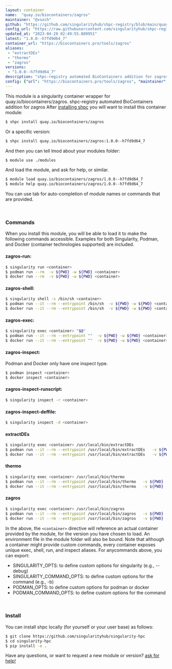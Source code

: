 ```yaml
---
layout: container
name:  "quay.io/biocontainers/zagros"
maintainer: "@vsoch"
github: "https://github.com/singularityhub/shpc-registry/blob/main/quay.io/biocontainers/zagros/container.yaml"
config_url: "https://raw.githubusercontent.com/singularityhub/shpc-registry/main/quay.io/biocontainers/zagros/container.yaml"
updated_at: "2023-04-28 02:49:55.889951"
latest: "1.0.0--h7fd9d64_7"
container_url: "https://biocontainers.pro/tools/zagros"
aliases:
 - "extractDEs"
 - "thermo"
 - "zagros"
versions:
 - "1.0.0--h7fd9d64_7"
description: "shpc-registry automated BioContainers addition for zagros"
config: {"url": "https://biocontainers.pro/tools/zagros", "maintainer": "@vsoch", "description": "shpc-registry automated BioContainers addition for zagros", "latest": {"1.0.0--h7fd9d64_7": "sha256:fdb6b2e961a0efb21a41047c0c27d7dfeb49eeef3ef8cbb762e7dcd54848acc1"}, "tags": {"1.0.0--h7fd9d64_7": "sha256:fdb6b2e961a0efb21a41047c0c27d7dfeb49eeef3ef8cbb762e7dcd54848acc1"}, "docker": "quay.io/biocontainers/zagros", "aliases": {"extractDEs": "/usr/local/bin/extractDEs", "thermo": "/usr/local/bin/thermo", "zagros": "/usr/local/bin/zagros"}}
---
```


This module is a singularity container wrapper for quay.io/biocontainers/zagros.
shpc-registry automated BioContainers addition for zagros
After [installing shpc](#install) you will want to install this container module:


```bash
$ shpc install quay.io/biocontainers/zagros
```

Or a specific version:

```bash
$ shpc install quay.io/biocontainers/zagros:1.0.0--h7fd9d64_7
```

And then you can tell lmod about your modules folder:

```bash
$ module use ./modules
```

And load the module, and ask for help, or similar.

```bash
$ module load quay.io/biocontainers/zagros/1.0.0--h7fd9d64_7
$ module help quay.io/biocontainers/zagros/1.0.0--h7fd9d64_7
```

You can use tab for auto-completion of module names or commands that are provided.

<br>

### Commands

When you install this module, you will be able to load it to make the following commands accessible.
Examples for both Singularity, Podman, and Docker (container technologies supported) are included.

#### zagros-run:

```bash
$ singularity run <container>
$ podman run --rm  -v ${PWD} -w ${PWD} <container>
$ docker run --rm  -v ${PWD} -w ${PWD} <container>
```

#### zagros-shell:

```bash
$ singularity shell -s /bin/sh <container>
$ podman run --it --rm --entrypoint /bin/sh  -v ${PWD} -w ${PWD} <container>
$ docker run --it --rm --entrypoint /bin/sh  -v ${PWD} -w ${PWD} <container>
```

#### zagros-exec:

```bash
$ singularity exec <container> "$@"
$ podman run --it --rm --entrypoint ""  -v ${PWD} -w ${PWD} <container> "$@"
$ docker run --it --rm --entrypoint ""  -v ${PWD} -w ${PWD} <container> "$@"
```

#### zagros-inspect:

Podman and Docker only have one inspect type.

```bash
$ podman inspect <container>
$ docker inspect <container>
```

#### zagros-inspect-runscript:

```bash
$ singularity inspect -r <container>
```

#### zagros-inspect-deffile:

```bash
$ singularity inspect -d <container>
```


#### extractDEs

```bash
$ singularity exec <container> /usr/local/bin/extractDEs
$ podman run --it --rm --entrypoint /usr/local/bin/extractDEs   -v ${PWD} -w ${PWD} <container> -c " $@"
$ docker run --it --rm --entrypoint /usr/local/bin/extractDEs   -v ${PWD} -w ${PWD} <container> -c " $@"
```


#### thermo

```bash
$ singularity exec <container> /usr/local/bin/thermo
$ podman run --it --rm --entrypoint /usr/local/bin/thermo   -v ${PWD} -w ${PWD} <container> -c " $@"
$ docker run --it --rm --entrypoint /usr/local/bin/thermo   -v ${PWD} -w ${PWD} <container> -c " $@"
```


#### zagros

```bash
$ singularity exec <container> /usr/local/bin/zagros
$ podman run --it --rm --entrypoint /usr/local/bin/zagros   -v ${PWD} -w ${PWD} <container> -c " $@"
$ docker run --it --rm --entrypoint /usr/local/bin/zagros   -v ${PWD} -w ${PWD} <container> -c " $@"
```



In the above, the `<container>` directive will reference an actual container provided
by the module, for the version you have chosen to load. An environment file in the
module folder will also be bound. Note that although a container
might provide custom commands, every container exposes unique exec, shell, run, and
inspect aliases. For anycommands above, you can export:

 - SINGULARITY_OPTS: to define custom options for singularity (e.g., --debug)
 - SINGULARITY_COMMAND_OPTS: to define custom options for the command (e.g., -b)
 - PODMAN_OPTS: to define custom options for podman or docker
 - PODMAN_COMMAND_OPTS: to define custom options for the command

<br>

### Install

You can install shpc locally (for yourself or your user base) as follows:

```bash
$ git clone https://github.com/singularityhub/singularity-hpc
$ cd singularity-hpc
$ pip install -e .
```

Have any questions, or want to request a new module or version? [ask for help!](https://github.com/singularityhub/singularity-hpc/issues)